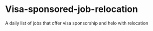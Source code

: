 # Visa-sponsored-job-relocation
A daily list of jobs that offer visa sponsorship and helo with relocation
